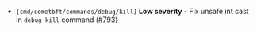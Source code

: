- `[cmd/cometbft/commands/debug/kill]` **Low severity** - Fix unsafe int cast in
  `debug kill` command ([\#793](https://github.com/KYVENetwork/cometbft/v37/pull/793))
